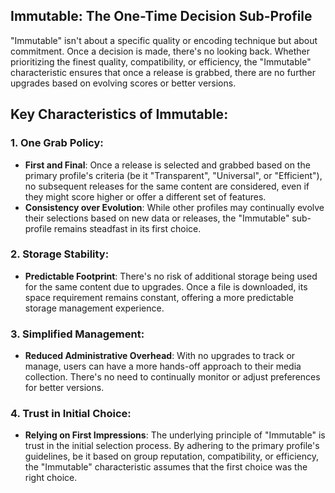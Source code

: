 ## Immutable: The One-Time Decision Sub-Profile

"Immutable" isn't about a specific quality or encoding technique but about commitment. Once a decision is made, there's no looking back. Whether prioritizing the finest quality, compatibility, or efficiency, the "Immutable" characteristic ensures that once a release is grabbed, there are no further upgrades based on evolving scores or better versions.

## Key Characteristics of Immutable:

### 1. One Grab Policy:
   - **First and Final**: Once a release is selected and grabbed based on the primary profile's criteria (be it "Transparent", "Universal", or "Efficient"), no subsequent releases for the same content are considered, even if they might score higher or offer a different set of features.
   - **Consistency over Evolution**: While other profiles may continually evolve their selections based on new data or releases, the "Immutable" sub-profile remains steadfast in its first choice.

### 2. Storage Stability:
   - **Predictable Footprint**: There's no risk of additional storage being used for the same content due to upgrades. Once a file is downloaded, its space requirement remains constant, offering a more predictable storage management experience.
   
### 3. Simplified Management:
   - **Reduced Administrative Overhead**: With no upgrades to track or manage, users can have a more hands-off approach to their media collection. There's no need to continually monitor or adjust preferences for better versions.

### 4. Trust in Initial Choice:
   - **Relying on First Impressions**: The underlying principle of "Immutable" is trust in the initial selection process. By adhering to the primary profile's guidelines, be it based on group reputation, compatibility, or efficiency, the "Immutable" characteristic assumes that the first choice was the right choice.